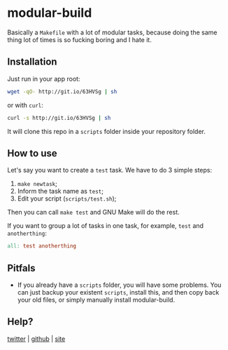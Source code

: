 # modular-build

Basically a `Makefile` with a lot of modular tasks, because doing the same
thing lot of times is so fucking boring and I hate it.

## Installation

Just run in your app root:

```sh
wget -qO- http://git.io/63HVSg | sh
```

or with `curl`:

```sh
curl -s http://git.io/63HVSg | sh
```

It will clone this repo in a `scripts` folder inside your repository folder.

## How to use

Let's say you want to create a `test` task. We have to do 3 simple steps:

1. `make newtask`;
1. Inform the task name as `test`;
1. Edit your script (`scripts/test.sh`);

Then you can call `make test` and GNU Make will do the rest.

If you want to group a lot of tasks in one task, for example, `test` and
`anotherthing`:

```Makefile
all: test anotherthing
```

## Pitfals

- If you already have a `scripts` folder, you will have some problems. You can just backup
your existent `scripts`, install this, and then copy back your old files, or simply
manually install modular-build.

## Help?

[twitter](http://twitter.com/caarlos0) |
[github](http://github.com/caarlos0) |
[site](http://carlosbecker.com)

